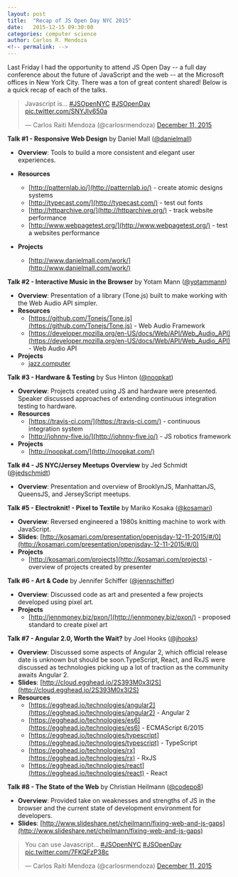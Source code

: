 ```yaml
---
layout: post
title:  "Recap of JS Open Day NYC 2015"
date:   2015-12-15 09:30:00
categories: computer science
author: Carlos R. Mendoza
<!-- permalink: -->
---
```


Last Friday I had the opportunity to attend JS Open Day -- a full day conference about the future of JavaScript and the web -- at the Microsoft offices in New York City. There was a ton of great content shared! Below is a quick recap of each of the talks.

<blockquote class="twitter-tweet tw-align-center" lang="en"><p lang="en" dir="ltr">Javascript is... <a href="https://twitter.com/hashtag/JSOpenNYC?src=hash">#JSOpenNYC</a> <a href="https://twitter.com/hashtag/JSOpenDay?src=hash">#JSOpenDay</a> <a href="https://t.co/SNYJIv650a">pic.twitter.com/SNYJIv650a</a></p>&mdash; Carlos Raiti Mendoza (@carlosrmendoza) <a href="https://twitter.com/carlosrmendoza/status/675429961843347458">December 11, 2015</a></blockquote>
<script async src="//platform.twitter.com/widgets.js" charset="utf-8"></script>

**Talk #1 - Responsive Web Design** by Daniel Mall ([@danielmall](https://twitter.com/danielmall))

*  **Overview**: Tools to build a more consistent and elegant user experiences.
*  **Resources**
	* [http://patternlab.io/](http://patternlab.io/)  - create atomic designs systems
	* [http://typecast.com/](http://typecast.com/) - test out fonts
	* [http://httparchive.org/](http://httparchive.org/) - track website performance
	* [http://www.webpagetest.org/](http://www.webpagetest.org/) - test a websites performance

* **Projects**
	* [http://www.danielmall.com/work/](http://www.danielmall.com/work/)

**Talk #2 - Interactive Music in the Browser** by Yotam Mann ([@yotammann](https://twitter.com/yotammann))

* **Overview**: Presentation of a library (Tone.js) built to make working with the Web Audio API simpler.
* **Resources**
	* [https://github.com/Tonejs/Tone.js](https://github.com/Tonejs/Tone.js) - Web Audio Framework
	* [https://developer.mozilla.org/en-US/docs/Web/API/Web_Audio_API](https://developer.mozilla.org/en-US/docs/Web/API/Web_Audio_API) - Web Audio API
* **Projects**
	* [jazz.computer](jazz.computer)

**Talk #3 - Hardware & Testing** by Sus Hinton ([@noopkat](https://twitter.com/noopkat))

* **Overview**: Projects created using JS and hardware were presented. Speaker discussed approaches of extending continuous integration testing to hardware.
* **Resources**
	* [https://travis-ci.com/](https://travis-ci.com/) - continuous integration system
	* [http://johnny-five.io/](http://johnny-five.io/) - JS robotics framework
* **Projects**
	* [http://noopkat.com/](http://noopkat.com/)

**Talk #4 - JS NYC/Jersey Meetups Overview** by Jed Schmidt ([@jedschmidt](https://twitter.com/jedschmidt))

* **Overview**: Presentation and overview of BrooklynJS, ManhattanJS, QueensJS, and JerseyScript meetups.

**Talk #5 - Electroknit! - Pixel to Textile** by Mariko Kosaka ([@kosamari](https://twitter.com/kosamari))

*  **Overview**: Reversed engineered a 1980s knitting machine to work with JavaScript.
* **Slides**: [http://kosamari.com/presentation/openjsday-12-11-2015/#/0](http://kosamari.com/presentation/openjsday-12-11-2015/#/0)
* **Projects**
	* [http://kosamari.com/projects](http://kosamari.com/projects) - overview of projects created by presenter

**Talk #6 - Art & Code** by Jennifer Schiffer ([@jennschiffer](https://twitter.com/jennschiffer))

* **Overview**: Discussed code as art and presented a few projects developed using pixel art.
* **Projects**
	* [http://jennmoney.biz/pxon/](http://jennmoney.biz/pxon/) - proposed standard to create pixel art

**Talk #7 - Angular 2.0, Worth the Wait?** by Joel Hooks ([@jhooks](https://twitter.com/jhooks))

* **Overview**: Discussed some aspects of Angular 2, which official release date is unknown but should be soon.TypeScript, React, and RxJS were discussed as technologies picking up a lot of traction as the community awaits Angular 2.
* **Slides**: [http://cloud.egghead.io/2S393M0x3l2S](http://cloud.egghead.io/2S393M0x3l2S)
* **Resources**
	* [https://egghead.io/technologies/angular2](https://egghead.io/technologies/angular2) - Angular 2
	* [https://egghead.io/technologies/es6](https://egghead.io/technologies/es6) - ECMAScript 6/2015
	* [https://egghead.io/technologies/typescript](https://egghead.io/technologies/typescript) - TypeScript
	* [https://egghead.io/technologies/rx](https://egghead.io/technologies/rx) - RxJS
	* [https://egghead.io/technologies/react](https://egghead.io/technologies/react) - React

**Talk #8 - The State of the Web** by Christian Heilmann ([@codepo8](https://twitter.com/codepo8))

* **Overview**: Provided take on weaknesses and strengths of JS in the browser and the current state of development environment for developers.
* **Slides**: [http://www.slideshare.net/cheilmann/fixing-web-and-js-gaps](http://www.slideshare.net/cheilmann/fixing-web-and-js-gaps)  

<blockquote class="twitter-tweet tw-align-center" lang="en"><p lang="en" dir="ltr">You can use Javascript... <a href="https://twitter.com/hashtag/JSOpenNYC?src=hash">#JSOpenNYC</a> <a href="https://twitter.com/hashtag/JSOpenDay?src=hash">#JSOpenDay</a> <a href="https://t.co/7FKQFzP38c">pic.twitter.com/7FKQFzP38c</a></p>&mdash; Carlos Raiti Mendoza (@carlosrmendoza) <a href="https://twitter.com/carlosrmendoza/status/675430225342173184">December 11, 2015</a></blockquote>
<script async src="//platform.twitter.com/widgets.js" charset="utf-8"></script>
